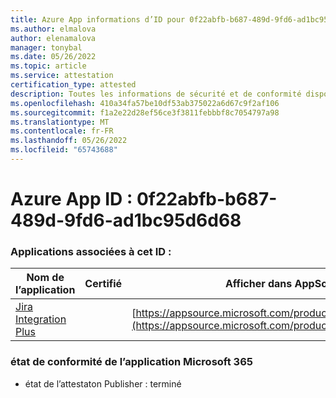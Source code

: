```yaml
---
title: Azure App informations d’ID pour 0f22abfb-b687-489d-9fd6-ad1bc95d6d68
ms.author: elmalova
author: elenamalova
manager: tonybal
ms.date: 05/26/2022
ms.topic: article
ms.service: attestation
certification_type: attested
description: Toutes les informations de sécurité et de conformité disponibles pour 0f22abfb-b687-489d-9fd6-ad1bc95d6d68.
ms.openlocfilehash: 410a34fa57be10df53ab375022a6d67c9f2af106
ms.sourcegitcommit: f1a2e22d28ef56ce3f3811febbbf8c7054797a98
ms.translationtype: MT
ms.contentlocale: fr-FR
ms.lasthandoff: 05/26/2022
ms.locfileid: "65743688"
---
```

# <a name="azure-app-id-0f22abfb-b687-489d-9fd6-ad1bc95d6d68"></a>Azure App ID : 0f22abfb-b687-489d-9fd6-ad1bc95d6d68


### <a name="apps-associated-with-this-id"></a>Applications associées à cet ID :
| **Nom de l’application** | **Certifié** | **Afficher dans AppSource** |
|--------------|---------------|-----------------------|
| [Jira Integration Plus](../forward/WA200003847.md) |  | [https://appsource.microsoft.com/product/office/WA200003847](https://appsource.microsoft.com/product/office/WA200003847) |

### <a name="microsoft-365-app-compliance-status"></a>état de conformité de l’application Microsoft 365
- état de l’attestaton Publisher : terminé
